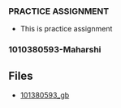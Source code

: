 ### PRACTICE ASSIGNMENT

- This is practice assignment


### 1010380593-Maharshi
## Files
* [101380593_gb](101380593_gb.txt)

